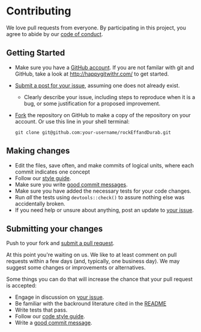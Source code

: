 # Contributing

We love pull requests from everyone. By participating in this project, you
agree to abide by our [code of conduct](CONDUCT.md).

## Getting Started

* Make sure you have a [GitHub account](https://github.com/signup/free). If you are not familar with git and GitHub, take a look at <http://happygitwithr.com/> to get started.
* [Submit a post for your issue](https://github.com/jmmarreiros/rockEffandDurab/issues/), assuming one does not already exist.
  * Clearly describe your issue, including steps to reproduce when it is a bug, or some justification for a proposed improvement.
* [Fork](https://github.com/jmmarreiros/rockEffandDurab/#fork-destination-box) the repository on GitHub to make a copy of the repository on your account. Or use this line in your shell terminal:

    `git clone git@github.com:your-username/rockEffandDurab.git`
    
## Making changes

* Edit the files, save often, and make commits of logical units, where each commit indicates one concept
* Follow our [style guide](http://adv-r.had.co.nz/Style.html).
* Make sure you write [good commit messages](http://tbaggery.com/2008/04/19/a-note-about-git-commit-messages.html).
* Make sure you have added the necessary tests for your code changes.
* Run _all_ the tests using `devtools::check()` to assure nothing else was accidentally broken.
* If you need help or unsure about anything, post an update to [your issue](https://github.com/jmmarreiros/rockEffandDurab/issues/).

## Submitting your changes

Push to your fork and [submit a pull request](https://github.com/jmmarreiros/rockEffandDurab/compare/).

At this point you're waiting on us. We like to at least comment on pull requests
within a few days (and, typically, one business day). We may suggest
some changes or improvements or alternatives.

Some things you can do that will increase the chance that your pull request is accepted:

* Engage in discussion on [your issue](https://github.com/jmmarreiros/rockEffandDurab/issues/).
* Be familiar with the backround literature cited in the [README](README.Rmd)
* Write tests that pass.
* Follow our [code style guide](http://adv-r.had.co.nz/Style.html).
* Write a [good commit message](http://tbaggery.com/2008/04/19/a-note-about-git-commit-messages.html).




